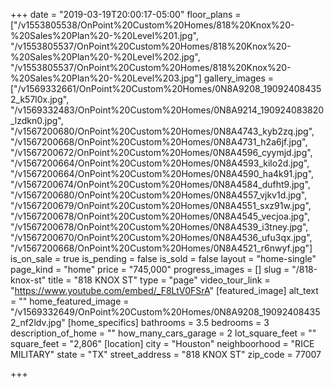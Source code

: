 +++
date = "2019-03-19T20:00:17-05:00"
floor_plans = ["/v1553805538/OnPoint%20Custom%20Homes/818%20Knox%20-%20Sales%20Plan%20-%20Level%201.jpg", "/v1553805537/OnPoint%20Custom%20Homes/818%20Knox%20-%20Sales%20Plan%20-%20Level%202.jpg", "/v1553805537/OnPoint%20Custom%20Homes/818%20Knox%20-%20Sales%20Plan%20-%20Level%203.jpg"]
gallery_images = ["/v1569332661/OnPoint%20Custom%20Homes/0N8A9208_190924084352_k57l0x.jpg", "/v1569332483/OnPoint%20Custom%20Homes/0N8A9214_190924083820_lzdkn0.jpg", "/v1567200680/OnPoint%20Custom%20Homes/0N8A4743_kyb2zq.jpg", "/v1567200668/OnPoint%20Custom%20Homes/0N8A4731_h2a6jf.jpg", "/v1567200672/OnPoint%20Custom%20Homes/0N8A4596_cyymjd.jpg", "/v1567200664/OnPoint%20Custom%20Homes/0N8A4593_kilo2d.jpg", "/v1567200664/OnPoint%20Custom%20Homes/0N8A4590_ha4k91.jpg", "/v1567200674/OnPoint%20Custom%20Homes/0N8A4584_dufht9.jpg", "/v1567200680/OnPoint%20Custom%20Homes/0N8A4557_vjkv1d.jpg", "/v1567200679/OnPoint%20Custom%20Homes/0N8A4551_sxz91w.jpg", "/v1567200678/OnPoint%20Custom%20Homes/0N8A4545_vecjoa.jpg", "/v1567200678/OnPoint%20Custom%20Homes/0N8A4539_i3tney.jpg", "/v1567200670/OnPoint%20Custom%20Homes/0N8A4536_ufu3qx.jpg", "/v1567200668/OnPoint%20Custom%20Homes/0N8A4521_r6nwyf.jpg"]
is_on_sale = true
is_pending = false
is_sold = false
layout = "home-single"
page_kind = "home"
price = "745,000"
progress_images = []
slug = "/818-knox-st"
title = "818 KNOX ST"
type = "page"
video_tour_link = "https://www.youtube.com/embed/_F8LtV0FSrA"
[featured_image]
alt_text = ""
home_featured_image = "/v1569332649/OnPoint%20Custom%20Homes/0N8A9208_190924084352_nf2ldv.jpg"
[home_specifics]
bathrooms = 3.5
bedrooms = 3
description_of_home = ""
how_many_cars_garage = 2
lot_square_feet = ""
square_feet = "2,806"
[location]
city = "Houston"
neighboorhood = "RICE MILITARY"
state = "TX"
street_address = "818 KNOX ST"
zip_code = 77007

+++
